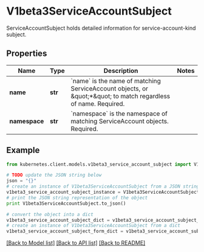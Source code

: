 # V1beta3ServiceAccountSubject

ServiceAccountSubject holds detailed information for service-account-kind subject.

## Properties
Name | Type | Description | Notes
------------ | ------------- | ------------- | -------------
**name** | **str** | &#x60;name&#x60; is the name of matching ServiceAccount objects, or \&quot;*\&quot; to match regardless of name. Required. | 
**namespace** | **str** | &#x60;namespace&#x60; is the namespace of matching ServiceAccount objects. Required. | 

## Example

```python
from kubernetes.client.models.v1beta3_service_account_subject import V1beta3ServiceAccountSubject

# TODO update the JSON string below
json = "{}"
# create an instance of V1beta3ServiceAccountSubject from a JSON string
v1beta3_service_account_subject_instance = V1beta3ServiceAccountSubject.from_json(json)
# print the JSON string representation of the object
print V1beta3ServiceAccountSubject.to_json()

# convert the object into a dict
v1beta3_service_account_subject_dict = v1beta3_service_account_subject_instance.to_dict()
# create an instance of V1beta3ServiceAccountSubject from a dict
v1beta3_service_account_subject_form_dict = v1beta3_service_account_subject.from_dict(v1beta3_service_account_subject_dict)
```
[[Back to Model list]](../README.md#documentation-for-models) [[Back to API list]](../README.md#documentation-for-api-endpoints) [[Back to README]](../README.md)


